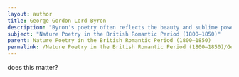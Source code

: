 ```yaml
---
layout: author
title: George Gordon Lord Byron
description: "Byron's poetry often reflects the beauty and sublime power of nature, as seen in works like 'Childe Harold's Pilgrimage,' where he depicts landscapes that evoke a sense of awe and introspection."
subject: "Nature Poetry in the British Romantic Period (1800–1850)"
parent: Nature Poetry in the British Romantic Period (1800–1850)
permalink: /Nature Poetry in the British Romantic Period (1800–1850)/George Gordon Lord Byron/
---
```


does this matter?
